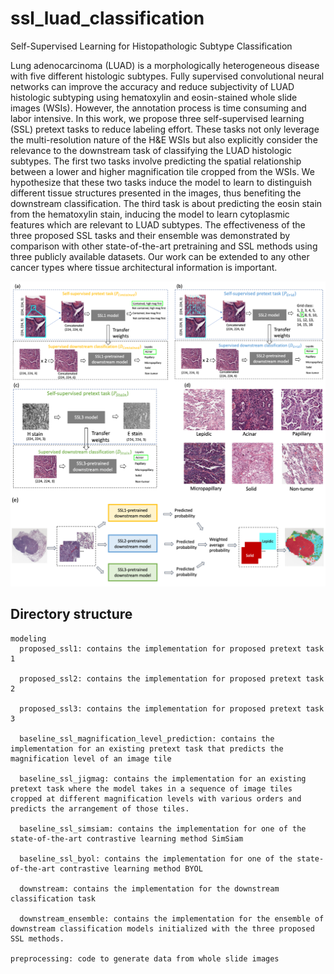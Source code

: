 # ssl_luad_classification
Self-Supervised Learning for Histopathologic Subtype Classification

Lung adenocarcinoma (LUAD) is a morphologically heterogeneous disease with five different histologic subtypes. Fully supervised convolutional neural networks can improve the accuracy and reduce subjectivity of LUAD histologic subtyping using hematoxylin and eosin-stained whole slide images (WSIs). However, the annotation process is time consuming and labor intensive. In this work, we propose three self-supervised learning (SSL) pretext tasks to reduce labeling effort. These tasks not only leverage the multi-resolution nature of the H&E WSIs but also explicitly consider the relevance to the downstream task of classifying the LUAD histologic subtypes. The first two tasks involve predicting the spatial relationship between a lower and higher magnification tile cropped from the WSIs. We hypothesize that these two tasks induce the model to learn to distinguish different tissue structures presented in the images, thus benefiting the downstream classification. The third task is about predicting the eosin stain from the hematoxylin stain, inducing the model to learn cytoplasmic features which are relevant to LUAD subtypes. The effectiveness of the three proposed SSL tasks and their ensemble was demonstrated by comparison with other state-of-the-art pretraining and SSL methods using three publicly available datasets. Our work can be extended to any other cancer types where tissue architectural information is important.

![overview](overview.png)

## Directory structure

```
modeling
  proposed_ssl1: contains the implementation for proposed pretext task 1

  proposed_ssl2: contains the implementation for proposed pretext task 2

  proposed_ssl3: contains the implementation for proposed pretext task 3

  baseline_ssl_magnification_level_prediction: contains the implementation for an existing pretext task that predicts the magnification level of an image tile

  baseline_ssl_jigmag: contains the implementation for an existing pretext task where the model takes in a sequence of image tiles cropped at different magnification levels with various orders and predicts the arrangement of those tiles.

  baseline_ssl_simsiam: contains the implementation for one of the state-of-the-art contrastive learning method SimSiam

  baseline_ssl_byol: contains the implementation for one of the state-of-the-art contrastive learning method BYOL

  downstream: contains the implementation for the downstream classification task

  downstream_ensemble: contains the implementation for the ensemble of downstream classification models initialized with the three proposed SSL methods.

preprocessing: code to generate data from whole slide images
```
